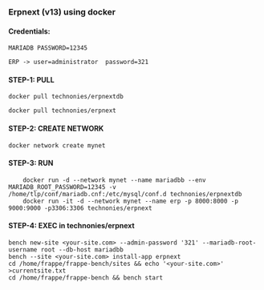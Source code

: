 
### Erpnext (v13) using docker

#### Credentials:    
		
	MARIADB PASSWORD=12345 

	ERP -> user=administrator  password=321


#### STEP-1: PULL 

	docker pull technonies/erpnextdb

	docker pull technonies/erpnext


#### STEP-2: CREATE NETWORK
		
	docker network create mynet

#### STEP-3: RUN

        docker run -d --network mynet --name mariadbb --env MARIADB_ROOT_PASSWORD=12345 -v /home/tlp/conf/mariadb.cnf:/etc/mysql/conf.d technonies/erpnextdb 
        docker run -it -d --network mynet --name erp -p 8000:8000 -p 9000:9000 -p3306:3306 technonies/erpnext

#### STEP-4: EXEC in technonies/erpnext 
        
	bench new-site <your-site.com> --admin-password '321' --mariadb-root-username root --db-host mariadbb 
	bench --site <your-site.com> install-app erpnext 
	cd /home/frappe/frappe-bench/sites && echo '<your-site.com>' >currentsite.txt 
	cd /home/frappe/frappe-bench && bench start
